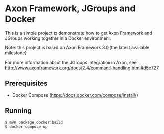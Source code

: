 Axon Framework, JGroups and Docker
==================================

This is a simple project to demonstrate how to get Axon Framework and
JGroups working together in a Docker environment.

Note: this project is based on Axon Framework 3.0 (the latest available
milestone)

For more information about the JGroups integration in Axon, see
http://www.axonframework.org/docs/2.4/command-handling.html#d5e727


## Prerequisites

- Docker Compose (https://docs.docker.com/compose/install/)

## Running

    $ mvn package docker:build
    $ docker-compose up
